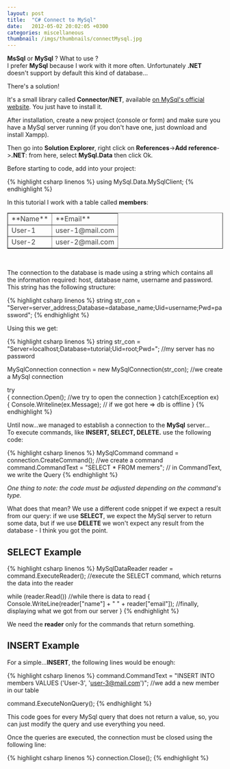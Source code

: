```yaml
---
layout: post
title:  "C# Connect to MySql"
date:   2012-05-02 20:02:05 +0300
categories: miscellaneous
thumbnail: /imgs/thumbnails/connectMysql.jpg
---
```


**MsSql** or **MySql** ? What to use ?  
I prefer **MySql** because I work with it more often. Unfortunately **.NET** doesn't support by default this kind of database...

There's a solution!

It's a small library called **Connector/NET**, available [on MySql's official website](http://dev.mysql.com/downloads/connector/net/1.0.html#downloads). You just have to install it.

After installation, create a new project (console or form) and make sure you have a MySql server running (if you don't have one, just download and install Xampp).

Then go into **Solution Explorer**, right click on **References**->**Add reference**->**.NET**: from here, select **MySql.Data** then click Ok.

Before starting to code, add into your project:

{% highlight csharp linenos %}
using MySql.Data.MySqlClient;
{% endhighlight %}

In this tutorial I work with a table called **members**:

<table style="border-collapse:collapse;color: #444;" border="1" cellpadding="3" cellspacing="10">

<tbody>

<tr>

<td>**Name**</td>

<td>**Email**</td>

</tr>

<tr>

<td>User-1</td>

<td>user-1@mail.com</td>

</tr>

<tr>

<td>User-2</td>

<td>user-2@mail.com</td>

</tr>

</tbody>

</table>

&nbsp;

The connection to the database is made using a string which contains all the information required: host, database name, username and password.  
This string has the following structure:

{% highlight csharp linenos %}
string str_con = "Server=server_address;Database=database_name;Uid=username;Pwd=password";
{% endhighlight %}

Using this we get:

{% highlight csharp linenos %}
string str_con = "Server=localhost;Database=tutorial;Uid=root;Pwd=";  //my server has no password 

MySqlConnection connection = new MySqlConnection(str_con);  //we create a MySql connection

try  
{
      connection.Open();  //we try to open the connection
}
catch(Exception ex)
{
      Console.Writeline(ex.Message);  // if we got here => db is offline
}
{% endhighlight %}

Until now...we managed to establish a connection to the **MySql** server...  
To execute commands, like **INSERT, SELECT, DELETE.** use the following code:

{% highlight csharp linenos %}
MySqlCommand command = connection.CreateCommand(); //we create a command
command.CommandText = "SELECT * FROM memers"; // in CommandText, we write the Query
{% endhighlight %}

_One thing to note: the code must be adjusted depending on the command's type._

What does that mean? We use a different code snippet if we expect a result from our query: if we use **SELECT**, we expect the MySql server to return some data, but if we use **DELETE** we won't expect any result from the database - I think you got the point.

## SELECT Example

{% highlight csharp linenos %}
MySqlDataReader reader = command.ExecuteReader();  //execute the SELECT command, which returns the data into the reader

while (reader.Read())  //while there is data to read
{
        Console.WriteLine(reader["name"] + " " + reader["email"]);  //finally, displaying what we got from our server
}
{% endhighlight %}

We need the **reader** only for the commands that return something.

## INSERT Example

For a simple...**INSERT**, the following lines would be enough:

{% highlight csharp linenos %}
command.CommandText = "INSERT INTO members VALUES ('User-3', 'user-3@mail.com')";  //we add a new member in our table

command.ExecuteNonQuery();
{% endhighlight %}

This code goes for every MySql query that does not return a value, so, you can just modify the query and use everything you need.

Once the queries are executed, the connection must be closed using the following line:

{% highlight csharp linenos %}
connection.Close();
{% endhighlight %}